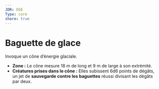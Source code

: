 ```yaml
---
JDR: OSE
Type: core
share: true
---
```

# Baguette de glace

Invoque un cône d’énergie glaciale.

- **Zone :** Le cône mesure 18 m de long et 9 m de large à son extrémité.
- **Créatures prises dans le cône :** Elles subissent 6d6 points de dégâts, un jet de **sauvegarde contre les baguettes** réussi divisant les dégâts par deux.